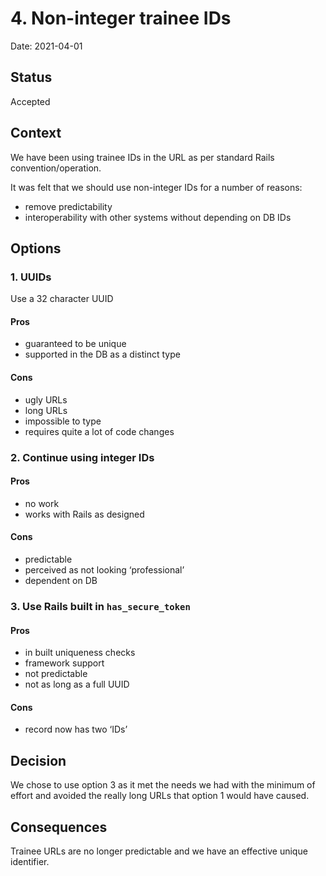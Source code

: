 # 4. Non-integer trainee IDs

Date: 2021-04-01

## Status

Accepted

## Context

We have been using trainee IDs in the URL as per standard Rails convention/operation.

It was felt that we should use non-integer IDs for a number of reasons:

* remove predictability
* interoperability with other systems without depending on DB IDs

## Options

### 1. UUIDs

Use a 32 character UUID

#### Pros

- guaranteed to be unique
- supported in the DB as a distinct type

#### Cons

- ugly URLs
- long URLs
- impossible to type
- requires quite a lot of code changes

### 2. Continue using integer IDs


#### Pros

- no work
- works with Rails as designed

#### Cons

- predictable
- perceived as not looking ‘professional’
- dependent on DB

### 3. Use Rails built in `has_secure_token`

#### Pros

- in built uniqueness checks
- framework support
- not predictable
- not as long as a full UUID

#### Cons

- record now has two ‘IDs’

## Decision

We chose to use option 3 as it met the needs we had with the minimum of effort and avoided the really long URLs that
option 1 would have caused.

## Consequences

Trainee URLs are no longer predictable and we have an effective unique identifier.
